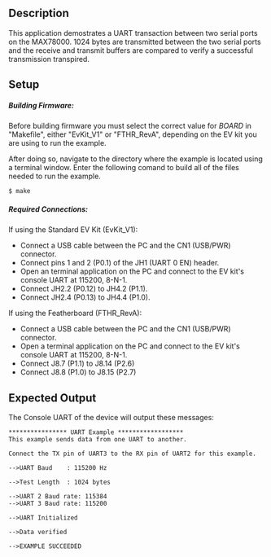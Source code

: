 ## Description

This application demostrates a UART transaction between two serial ports on the MAX78000. 1024 bytes are transmitted between the two serial ports and the receive and transmit buffers are compared to verify a successful transmission transpired.

## Setup

##### Building Firmware:
Before building firmware you must select the correct value for _BOARD_  in "Makefile", either "EvKit\_V1" or "FTHR\_RevA", depending on the EV kit you are using to run the example.

After doing so, navigate to the directory where the example is located using a terminal window. Enter the following comand to build all of the files needed to run the example.

```
$ make
```

##### Required Connections:

If using the Standard EV Kit (EvKit_V1):
-   Connect a USB cable between the PC and the CN1 (USB/PWR) connector.
-   Connect pins 1 and 2 (P0.1) of the JH1 (UART 0 EN) header.
-   Open an terminal application on the PC and connect to the EV kit's console UART at 115200, 8-N-1.
-   Connect JH2.2 (P0.12) to JH4.2 (P1.1).
-   Connect JH2.4 (P0.13) to JH4.4 (P1.0).

If using the Featherboard (FTHR_RevA):
-   Connect a USB cable between the PC and the CN1 (USB/PWR) connector.
-   Open a terminal application on the PC and connect to the EV kit's console UART at 115200, 8-N-1.
- 	Connect J8.7 (P1.1) to J8.14 (P2.6)
-	Connect J8.8 (P1.0) to J8.15 (P2.7)

## Expected Output

The Console UART of the device will output these messages:

```
**************** UART Example ******************
This example sends data from one UART to another.

Connect the TX pin of UART3 to the RX pin of UART2 for this example.

-->UART Baud    : 115200 Hz

-->Test Length  : 1024 bytes

-->UART 2 Baud rate: 115384
-->UART 3 Baud rate: 115200

-->UART Initialized

-->Data verified

-->EXAMPLE SUCCEEDED
```

